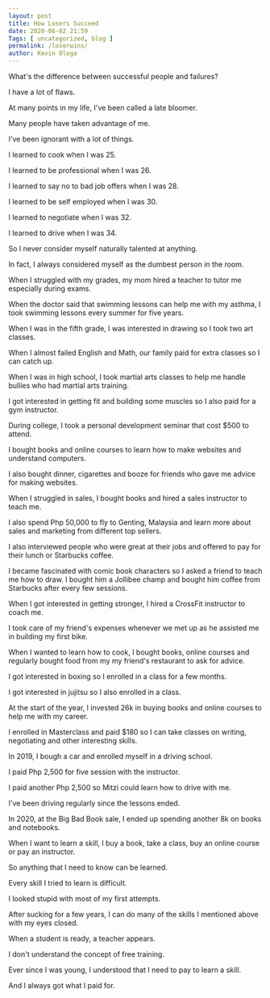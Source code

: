 ```yaml
--- 
layout: post 
title: How Losers Succeed
date: 2020-06-02 21:59
Tags: [ uncategorized, blog ]
permalink: /loserwins/ 
author: Kevin Olega 
--- 
```

What's the difference between successful people and failures?

I have a lot of flaws.

At many points in my life, I've been called a late bloomer.

Many people have taken advantage of me.

I've been ignorant with a lot of things.

I learned to cook when I was 25.

I learned to be professional when I was 26.

I learned to say no to bad job offers when I was 28.

I learned to be self employed when I was 30.

I learned to negotiate when I was 32.

I learned to drive when I was 34.

So I never consider myself naturally talented at anything.

In fact, I always considered myself as the dumbest person in the room.

When I struggled with my grades, my mom hired a teacher to tutor me especially during exams.

When the doctor said that swimming lessons can help me with my asthma, I took swimming lessons every summer for five years.

When I was in the fifth grade, I was interested in drawing so I took two art classes.

When I almost failed English and Math, our family paid for extra classes so I can catch up.

When I was in high school, I took martial arts classes to help me handle bullies who had martial arts training.

I got interested in getting fit and building some muscles so I also paid for a gym instructor.

During college, I took a personal development seminar that cost $500 to attend.

I bought books and online courses to learn how to make websites and understand computers.

I also bought dinner, cigarettes and booze for friends who gave me advice for making websites.

When I struggled in sales, I bought books and hired a sales instructor to teach me.

I also spend Php 50,000 to fly to Genting, Malaysia and learn more about sales and marketing from different top sellers.

I also interviewed people who were great at their jobs and offered to pay for their lunch or Starbucks coffee.

I became fascinated with comic book characters so I asked a friend to teach me how to draw. I bought him a Jollibee champ and bought him coffee from Starbucks after every few sessions.

When I got interested in getting stronger, I hired a CrossFit instructor to coach me.

I took care of my friend's expenses whenever we met up as he assisted me in building my first bike.

When I wanted to learn how to cook, I bought books, online courses and regularly bought food from my my friend's restaurant to ask for advice.

I got interested in boxing so I enrolled in a class for a few months.

I got interested in jujitsu so I also enrolled in a class.

At the start of the year, I invested 26k in buying books and online courses to help me with my career.

I enrolled in Masterclass and paid $180 so I can take classes on writing, negotiating and other interesting skills.

In 2019, I bough a car and enrolled myself in a driving school.

I paid Php 2,500 for five session with the instructor.

I paid another Php 2,500 so Mitzi could learn how to drive with me.

I've been driving regularly since the lessons ended.

In 2020, at the Big Bad Book sale, I ended up spending another 8k on books and notebooks.

When I want to learn a skill, I buy a book, take a class, buy an online course or pay an instructor.

So anything that I need to know can be learned.

Every skill I tried to learn is difficult.

I looked stupid with most of my first attempts.

After sucking for a few years, I can do many of the skills I mentioned above with my eyes closed.

When a student is ready, a teacher appears.

I don't understand the concept of free training.

Ever since I was young, I understood that I need to pay to learn a skill.

And I always got what I paid for.